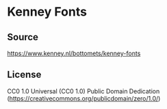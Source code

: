 # Kenney Fonts

## Source

https://www.kenney.nl/bottomets/kenney-fonts

## License

CC0 1.0 Universal (CC0 1.0) Public Domain Dedication (https://creativecommons.org/publicdomain/zero/1.0/)
